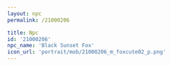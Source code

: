 ```yaml
---
layout: npc
permalink: /21000206

title: Npc
id: '21000206'
npc_name: 'Black Sunset Fox'
icon_url: 'portrait/mob/21000206_m_foxcute02_p.png'
---
```

